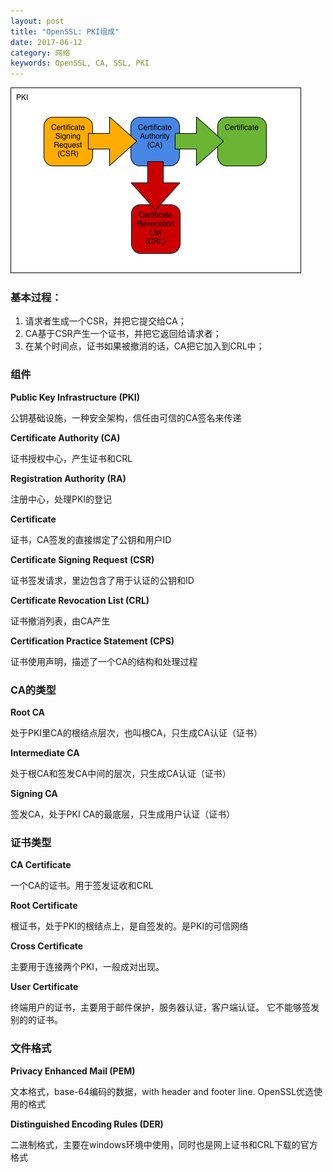 ```yaml
---
layout: post
title: "OpenSSL: PKI组成"
date: 2017-06-12
category: 网络
keywords: OpenSSL, CA, SSL, PKI
---
```


![](/assets/2017/openssl-pki-00.png)

### 基本过程：

1. 请求者生成一个CSR，并把它提交给CA；
2. CA基于CSR产生一个证书，并把它返回给请求者； 
3. 在某个时间点，证书如果被撤消的话，CA把它加入到CRL中； 

### 组件

**Public Key Infrastructure (PKI)**

公钥基础设施，一种安全架构，信任由可信的CA签名来传递

**Certificate Authority (CA)**

证书授权中心，产生证书和CRL

**Registration Authority (RA)**

注册中心，处理PKI的登记

**Certificate**

证书，CA签发的直接绑定了公钥和用户ID

**Certificate Signing Request (CSR)**

证书签发请求，里边包含了用于认证的公钥和ID

**Certificate Revocation List (CRL)**

证书撤消列表，由CA产生

**Certification Practice Statement (CPS)**

证书使用声明，描述了一个CA的结构和处理过程

### CA的类型

**Root CA**

处于PKI里CA的根结点层次，也叫根CA，只生成CA认证（证书）

**Intermediate CA**

处于根CA和签发CA中间的层次，只生成CA认证（证书）

**Signing CA**

签发CA，处于PKI CA的最底层，只生成用户认证（证书）

### 证书类型

**CA Certificate**

一个CA的证书。用于签发证收和CRL

**Root Certificate**

根证书，处于PKI的根结点上，是自签发的。是PKI的可信网络

**Cross Certificate**

主要用于连接两个PKI，一般成对出现。

**User Certificate**

终端用户的证书，主要用于邮件保护，服务器认证，客户端认证。 它不能够签发别的的证书。

### 文件格式

**Privacy Enhanced Mail (PEM)**

文本格式，base-64编码的数据，with header and footer line. OpenSSL优选使用的格式

**Distinguished Encoding Rules (DER)**

二进制格式，主要在windows环境中使用，同时也是网上证书和CRL下载的官方格式

